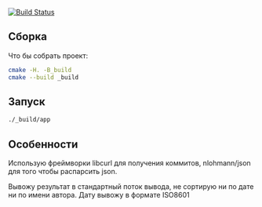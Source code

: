 [![Build Status](https://travis-ci.com/nevstruevdmitriy/NevstruevDmitriy_targem.svg?branch=master)](https://travis-ci.com/nevstruevdmitriy/NevstruevDmitriy_targem)

## Сборка
Что бы собрать проект:
```sh
cmake -H. -B_build
cmake --build _build
```

## Запуск
```sh
./_build/app
```

## Особенности

Использую фреймворки libcurl для получения коммитов, nlohmann/json для того чтобы распарсить json.

Вывожу результат в стандартный поток вывода, не сортирую ни по дате ни по имени автора. Дату вывожу в формате ISO8601
